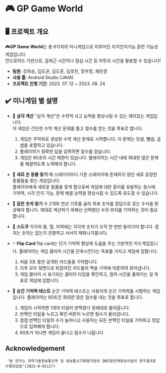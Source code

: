 ﻿# 🎮 GP Game World
## 🖥️ 프로젝트 개요
🎮**GP Game World**는 총 6가지의 미니게임으로 이루어진 지각인지기능 훈련 기능성 게임입니다.  
안드로이드 기반으로, 출퇴근 시간이나 점심 시간 등 자투리 시간을 활용할 수 있습니다!

- **팀원**: 강희승, 김도균, 김도훈, 김호진, 장우정, 채민경
- **사용 툴**: Android Studio (JAVA)
- **프로젝트 진행 기간**: 2023. 07. 12 ~ 2023. 08. 24

## ✔️ 미니게임 별 설명
- 🔻 **삼각 계산**
  "삼각 계산"은 수학적 사고 능력을 향상시킬 수 있는 재미있는 게임입니다.  
  이 게임은 간단한 수학 계산 문제를 풀고 점수를 얻는 것을 목표로 합니다.  
  1. 게임은 무작위로 생성된 수학 계산 문제로 시작합니다. 이 문제는 덧셈, 뺄셈, 곱셈을 포함하고 있습니다.
  2. 플레이어가 정확한 답을 입력하면 점수를 얻습니다.
  3. 게임은 60초의 시간 제한이 있습니다. 플레이어는 시간 내에 최대한 많은 문제를 해결하도록 노력해야 합니다.
  
    
- 🙈 **새로 온 동물 찾기**
  매 스테이지마다 기존 스테이지에 존재하지 않던 새로 등장한 동물들을 찾는 게임입니다.  
  플레이어에게 새로운 동물을 찾게 함으로써 게임에 대한 흥미를 유발하는 동시에  
  기억력, 시각 인지 기능, 문제 해결 능력을 향상시킬 수 있도록 유도할 수 있습니다.  

- 🎱 **같은 숫자 찾기**
  수 2개와 연산 기호를 골라 목표 숫자를 정답으로 갖는 수식을 완성해야 합니다. 제대로 계산하기 위해선 선택했던 수의 위치를 기억하는 것이 중요합니다.

- 🔢 **스도쿠**
  각각의 줄, 열, 지역에는 각각의 숫자가 오직 한 번만 들어가야 합니다. 겹치는 숫자는 없는지 관찰하고 서서히 채워나가봅시다.

- 🃏 **Flip Card**
  flip card는 단기 기억력 향상에 도움을 주는 기본적인 카드게임입니다. 플레이어는 게임 클리어 시간을 단축시킨다는 목표를 가지고 게임에 임합니다.
  1. 처음 3초 동안 공개된 카드들을 기억합니다.
  2. 이후 모두 뒷면으로 뒤집어진 카드들의 짝을 기억에 의존하여 찾아냅니다.
  3. 게임 클리어 시 표기되는 클리어 타임을 확인하고, 점차 시간을 줄여가는 걸 목표로 게임에 임합니다.

- 🧠 **순간 기억력 테스트**
 순간 기억력 테스트는 사용자의 순간 기억력을 시험하는 게임입니다. 플레이어는 60초간 최대한 많은 점수를 내는 것을 목표로 합니다.

  1. 게임이 시작하면 1개의 타일이 반짝였다 원래대로 돌아옵니다.
  2. 반짝인 타일을 누르고 확인 버튼이 누르면 점수가 올라갑니다.
  3. 점점 반짝인 타일의 수가 늘어나고 사용자는 모든 반짝인 타일을 기억하고 정답으로 입력해야 합니다.
  4. 60초가 지나면 게임이 끝나고 점수가 나옵니다.

## Acknowledgement
```
 "본 연구는 과학기술정보통신부 및 정보통신기획평가원의 SW전문인재양성사업의 연구결과로 수행되었음"(2022-0-01127) 
```